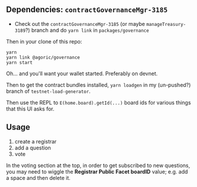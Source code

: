 
## Dependencies: `contractGovernanceMgr-3185`

 - Check out the `contractGovernanceMgr-3185` (or maybe `manageTreasury-3189`?) branch and do `yarn link` in `packages/governance`

Then in your clone of this repo:

```
yarn
yarn link @agoric/governance
yarn start
```

Oh... and you'll want your wallet started. Preferably on devnet.

Then to get the contract bundles installed, `yarn loadgen` in my (un-pushed?) branch of `testnet-load-generator`.

Then use the REPL to `E(home.board).getId(...)` board ids for various things that this UI asks for.

## Usage

 1. create a registrar
 2. add a question
 3. vote

In the voting section at the top, in order to get subscribed to new questions, you may need to wiggle the **Registrar Public Facet boardID** value; e.g. add a space and then delete it.
